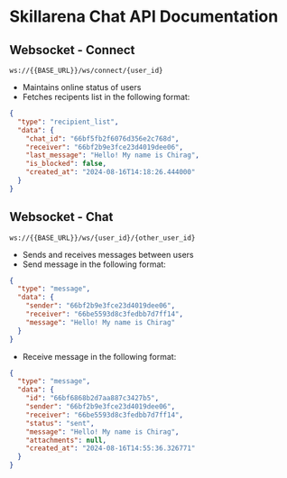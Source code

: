 # Skillarena Chat API Documentation

## Websocket - Connect

```
ws://{{BASE_URL}}/ws/connect/{user_id}
```

- Maintains online status of users
- Fetches recipents list in the following format:

```json
{
  "type": "recipient_list",
  "data": {
    "chat_id": "66bf5fb2f6076d356e2c768d",
    "receiver": "66bf2b9e3fce23d4019dee06",
    "last_message": "Hello! My name is Chirag",
    "is_blocked": false,
    "created_at": "2024-08-16T14:18:26.444000"
  }
}
```

<div style="page-break-after: always;"></div>

## Websocket - Chat

```
ws://{{BASE_URL}}/ws/{user_id}/{other_user_id}
```

- Sends and receives messages between users
- Send message in the following format:

```json
{
  "type": "message",
  "data": {
    "sender": "66bf2b9e3fce23d4019dee06",
    "receiver": "66be5593d8c3fedbb7d7ff14",
    "message": "Hello! My name is Chirag"
  }
}
```

- Receive message in the following format:

```json
{
  "type": "message",
  "data": {
    "id": "66bf6868b2d7aa887c3427b5",
    "sender": "66bf2b9e3fce23d4019dee06",
    "receiver": "66be5593d8c3fedbb7d7ff14",
    "status": "sent",
    "message": "Hello! My name is Chirag",
    "attachments": null,
    "created_at": "2024-08-16T14:55:36.326771"
  }
}
```
